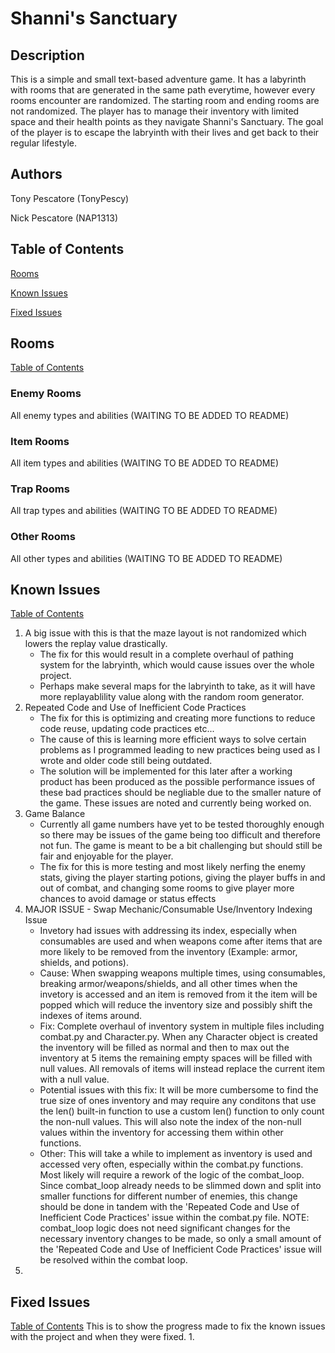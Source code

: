 # Shanni's Sanctuary
## Description
This is a simple and small text-based adventure game.  It has a labyrinth with rooms that are generated in the same path everytime, however every rooms encounter are randomized.  The starting room and ending rooms are not randomized.  The player has to manage their inventory with limited space and their health points as they navigate Shanni's Sanctuary.  The goal of the player is to escape the labryinth with their lives and get back to their regular lifestyle.
## Authors
Tony Pescatore (TonyPescy)

Nick Pescatore (NAP1313)
## Table of Contents
[Rooms](#Rooms)

[Known Issues](#known-issues)

[Fixed Issues](#fixed-issues)

## Rooms
[Table of Contents](#table-of-contents)
### Enemy Rooms
All enemy types and abilities (WAITING TO BE ADDED TO README)
### Item Rooms
All item types and abilities (WAITING TO BE ADDED TO README)
### Trap Rooms
All trap types and abilities (WAITING TO BE ADDED TO README)
### Other Rooms
All other types and abilities (WAITING TO BE ADDED TO README)

## Known Issues
[Table of Contents](#table-of-contents)
1. A big issue with this is that the maze layout is not randomized which lowers the replay value drastically.
    - The fix for this would result in a complete overhaul of pathing system for the labryinth, which would cause issues over the whole project.
    - Perhaps make several maps for the labryinth to take, as it will have more replayablility value along with the random room generator.
1. Repeated Code and Use of Inefficient Code Practices
    - The fix for this is optimizing and creating more functions to reduce code reuse, updating code practices etc...
    - The cause of this is learning more efficient ways to solve certain problems as I programmed leading to new practices being used as I wrote and older code still being outdated.
    - The solution will be implemented for this later after a working product has been produced as the possible performance issues of these bad practices should be negliable due to the smaller nature of the game. These issues are noted and currently being worked on.
1. Game Balance
    - Currently all game numbers have yet to be tested thoroughly enough so there may be issues of the game being too difficult and therefore not fun. The game is meant to be a bit challenging but should still be fair and enjoyable for the player.
    - The fix for this is more testing and most likely nerfing the enemy stats, giving the player starting potions, giving the player buffs in and out of combat, and changing some rooms to give player more chances to avoid damage or status effects
1. MAJOR ISSUE - Swap Mechanic/Consumable Use/Inventory Indexing Issue
    - Invetory had issues with addressing its index, especially when consumables are used and when weapons come after items that are more likely to be removed from the inventory (Example: armor, shields, and potions).
    - Cause: When swapping weapons multiple times, using consumables, breaking armor/weapons/shields, and all other times when the invetory is accessed and an item is removed from it the item will be popped which will reduce the inventory size and possibly shift the indexes of items around.
    - Fix: Complete overhaul of inventory system in multiple files including combat.py and Character.py. When any Character object is created the inventory will be filled as normal and then to max out the inventory at 5 items the remaining empty spaces will be filled with null values. All removals of items will instead replace the current item with a null value.
    - Potential issues with this fix: It will be more cumbersome to find the true size of ones inventory and may require any conditons that use the len() built-in function to use a custom len() function to only count the non-null values. This will also note the index of the non-null values within the inventory for accessing them within other functions.
    - Other: This will take a while to implement as inventory is used and accessed very often, especially within the combat.py functions. Most likely will require a rework of the logic of the combat_loop. Since combat_loop already needs to be slimmed down and split into smaller functions for different number of enemies, this change should be done in tandem with the 'Repeated Code and Use of Inefficient Code Practices' issue within the combat.py file. NOTE: combat_loop logic does not need significant changes for the necessary inventory changes to be made, so only a small amount of the 'Repeated Code and Use of Inefficient Code Practices' issue will be resolved within the combat loop.
1. 

## Fixed Issues
[Table of Contents](#table-of-contents)
This is to show the progress made to fix the known issues with the project and when they were fixed.
1. 